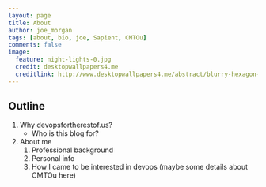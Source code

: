 ```yaml
---
layout: page
title: About
author: joe_morgan
tags: [about, bio, joe, Sapient, CMTOu]
comments: false
image:
  feature: night-lights-0.jpg
  credit: desktopwallpapers4.me
  creditlink: http://www.desktopwallpapers4.me/abstract/blurry-hexagon-lights-10427/
---
```


## Outline ##

1. Why devopsfortherestof.us?
	* Who is this blog for?
2. About me
	1. Professional background
	2. Personal info
	3. How I came to be interested in devops (maybe some details about CMTOu here)
		
